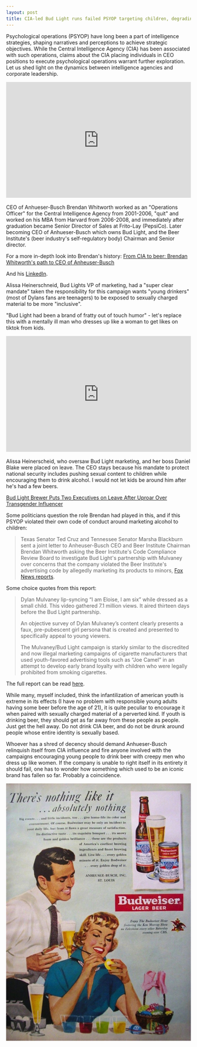 ```yaml
---
layout: post
title: CIA-led Bud Light runs failed PSYOP targeting children, degrading women
---
```

Psychological operations (PSYOP) have long been a part of intelligence strategies, shaping narratives and perceptions to achieve strategic objectives. While the Central Intelligence Agency (CIA) has been associated with such operations, claims about the CIA placing individuals in CEO positions to execute psychological operations warrant further exploration. Let us shed light on the dynamics between intelligence agencies and corporate leadership.                                                                                                                                                                                         

<p><iframe style="width:100%;" height="315" src="https://www.youtube.com/embed/CVGDPlG42bU?rel=0&amp;showinfo=0" frameborder="0" allowfullscreen></iframe></p>

CEO of Anhueser-Busch Brendan Whitworth worked as an "Operations Officer" for the Central Intelligence Agency from 2001-2006, "quit" and worked on his MBA from Harvard from 2006-2008, and immediately after graduation became Senior Director of Sales at Frito-Lay (PepsiCo). Later becoming CEO of Anhueser-Busch which owns Bud Light, and the Beer Institute's (beer industry's self-regulatory body) Chairman and Senior director.                        

For a more in-depth look into Brendan's history:
[From CIA to beer: Brendan Whitworth's path to CEO of Anheuser-Busch](https://archive.is/gw3fr)

And his [LinkedIn](https://www.linkedin.com/in/brendan-whitworth-5784b33/).

Alissa Heinerschneid, Bud Lights VP of marketing, had a "super clear mandate" taken the responsibility for this campaign wants "young drinkers" (most of Dylans fans are teenagers) to be exposed to sexually charged material to be more "inclusive".

"Bud Light had been a brand of fratty out of touch humor" - let's replace this with a mentally ill man who dresses up like a woman to get likes on tiktok from kids.

<p><iframe style="width:100%;" height="315" src="https://www.youtube.com/embed/CipYz6dzbFs?rel=0&amp;showinfo=0" frameborder="0" allowfullscreen></iframe></p>

Alissa Heinerscheid, who oversaw Bud Light marketing, and her boss Daniel Blake were placed on leave. The CEO stays because his mandate to protect national security includes pushing sexual content to children while encouraging them to drink alcohol. I would not let kids be around him after he's had a few beers.

[Bud Light Brewer Puts Two Executives on Leave After Uproar Over Transgender Influencer](https://archive.is/W9MtF)

Some politicians question the role Brendan had played in this, and if this PSYOP violated their own code of conduct around marketing alcohol to children:

> Texas Senator Ted Cruz and Tennessee Senator Marsha Blackburn sent a joint letter to Anheuser-Busch CEO and Beer Institute Chairman Brendan Whitworth asking the Beer Institute's Code Compliance Review Board to investigate Bud Light's partnership with Mulvaney over concerns that the company violated the Beer Institute's advertising code by allegedly marketing its products to minors, [Fox News reports](https://www.foxnews.com/media/sen-ted-cruz-calls-probe-bud-light-dylan-mulvaney-ad-campaign-marketing-children).

Some choice quotes from this report:

> Dylan Mulvaney lip-syncing “I am Eloise, I am six” while dressed as a small child. This video gathered 7.1 million views. It aired thirteen days before the Bud Light partnership.
>
> An objective survey of Dylan Mulvaney’s content clearly presents a faux, pre-pubescent girl persona that is created and presented to specifically appeal to young viewers.
>
> The Mulvaney/Bud Light campaign is starkly similar to the discredited and now illegal marketing campaigns of cigarette manufacturers that used youth-favored advertising tools such as “Joe Camel” in an attempt to develop early brand loyalty with children who were legally prohibited from smoking cigarettes.

The full report can be read [here](https://www.commerce.senate.gov/services/files/53A77108-4DBE-4430-88C0-E2325FC8F567).

While many, myself included, think the infantilization of american youth is extreme in its effects (I have no problem with responsible young adults having some beer before the age of 21), it is quite peculiar to encourage it when paired with sexually charged material of a perverted kind. If youth is drinking beer, they should get as far away from these people as people. Just get the hell away. Do not drink CIA beer, and do not be drunk around people whose entire identity is sexually based.

Whoever has a shred of decency should demand Anhueser-Busch relinquish itself from CIA influence and fire anyone involved with the campaigns encouraging young people to drink beer with creepy men who dress up like women. If the company is unable to right itself in its entirety it should fail, one has to wonder how something which used to be an iconic brand has fallen so far. Probably a coincidence.

![](/assets/images/alcprofeasterbud1950-737x1024-1-737x1024.jpg)